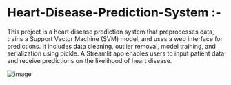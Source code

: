 # Heart-Disease-Prediction-System :-
This project is a heart disease prediction system that preprocesses data, trains a Support Vector Machine (SVM) model, and uses a web interface for predictions. It includes data cleaning, outlier removal, model training, and serialization using pickle. A Streamlit app enables users to input patient data and receive predictions on the likelihood of heart disease.

![image](https://github.com/user-attachments/assets/27afe674-86ba-4457-96e0-3ac824040d1d)

